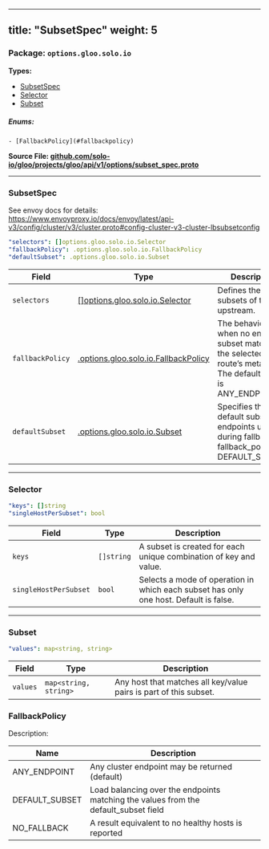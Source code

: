 
---
title: "SubsetSpec"
weight: 5
---

<!-- Code generated by solo-kit. DO NOT EDIT. -->


### Package: `options.gloo.solo.io` 
**Types:**


- [SubsetSpec](#subsetspec)
- [Selector](#selector)
- [Subset](#subset)
  

 

##### Enums:


	- [FallbackPolicy](#fallbackpolicy)



**Source File: [github.com/solo-io/gloo/projects/gloo/api/v1/options/subset_spec.proto](https://github.com/solo-io/gloo/blob/main/projects/gloo/api/v1/options/subset_spec.proto)**





---
### SubsetSpec

 
See envoy docs for details:
https://www.envoyproxy.io/docs/envoy/latest/api-v3/config/cluster/v3/cluster.proto#config-cluster-v3-cluster-lbsubsetconfig

```yaml
"selectors": []options.gloo.solo.io.Selector
"fallbackPolicy": .options.gloo.solo.io.FallbackPolicy
"defaultSubset": .options.gloo.solo.io.Subset

```

| Field | Type | Description |
| ----- | ---- | ----------- | 
| `selectors` | [[]options.gloo.solo.io.Selector](../subset_spec.proto.sk/#selector) | Defines the set of subsets of the upstream. |
| `fallbackPolicy` | [.options.gloo.solo.io.FallbackPolicy](../subset_spec.proto.sk/#fallbackpolicy) | The behavior used when no endpoint subset matches the selected route’s metadata The default value is ANY_ENDPOINT. |
| `defaultSubset` | [.options.gloo.solo.io.Subset](../subset_spec.proto.sk/#subset) | Specifies the default subset of endpoints used during fallback if fallback_policy is DEFAULT_SUBSET. |




---
### Selector



```yaml
"keys": []string
"singleHostPerSubset": bool

```

| Field | Type | Description |
| ----- | ---- | ----------- | 
| `keys` | `[]string` | A subset is created for each unique combination of key and value. |
| `singleHostPerSubset` | `bool` | Selects a mode of operation in which each subset has only one host. Default is false. |




---
### Subset



```yaml
"values": map<string, string>

```

| Field | Type | Description |
| ----- | ---- | ----------- | 
| `values` | `map<string, string>` | Any host that matches all key/value pairs is part of this subset. |



  
### FallbackPolicy

Description: 

| Name | Description |
| ----- | ----------- | 
| ANY_ENDPOINT | Any cluster endpoint may be returned (default) |
| DEFAULT_SUBSET | Load balancing over the endpoints matching the values from the default_subset field |
| NO_FALLBACK | A result equivalent to no healthy hosts is reported |


<!-- Start of HubSpot Embed Code -->
<script type="text/javascript" id="hs-script-loader" async defer src="//js.hs-scripts.com/5130874.js"></script>
<!-- End of HubSpot Embed Code -->
